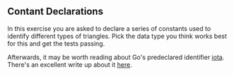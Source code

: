 ## Contant Declarations

In this exercise you are asked to declare a series of constants used to identify
different types of triangles. Pick the data type you think works best for this
and get the tests passing.

Afterwards, it may be worth reading about Go's
predeclared identifier [iota](https://golang.org/ref/spec#Iota). There's an
excellent write up about it
[here](https://splice.com/blog/iota-elegant-constants-golang/).
